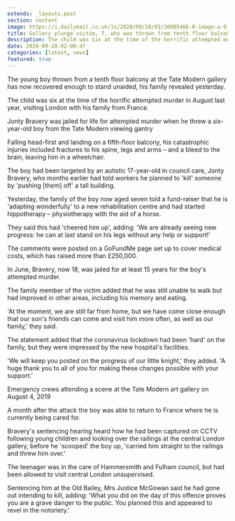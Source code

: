 ```yaml
---
extends: _layouts.post
section: content
image: https://i.dailymail.co.uk/1s/2020/09/28/01/30085466-0-image-a-9_1601251813974.jpg 
title: Gallery plunge victim, 7, who was thrown from tenth floor balcony at Tate Modern can now stand alone 
description: The child was six at the time of the horrific attempted murder in August last year, visiting London with his family from France. 
date: 2020-09-28-02-00-47 
categories: [latest, news] 
featured: true 
--- 
```

The young boy thrown from a tenth floor balcony at the Tate Modern gallery has now recovered enough to stand unaided, his family revealed yesterday.

The child was six at the time of the horrific attempted murder in August last year, visiting London with his family from France.

Jonty Bravery was jailed for life for attempted murder when he threw a six-year-old boy from the Tate Modern viewing gantry

Falling head-first and landing on a fifth-floor balcony, his catastrophic injuries included fractures to his spine, legs and arms – and a bleed to the brain, leaving him in a wheelchair.

The boy had been targeted by an autistic 17-year-old in council care, Jonty Bravery, who months earlier had told workers he planned to 'kill' someone by 'pushing [them] off' a tall building. 

Yesterday, the family of the boy now aged seven told a fund-raiser that he is 'adapting wonderfully' to a new rehabilitation centre and had started hippotherapy – physiotherapy with the aid of a horse. 

They said this had 'cheered him up', adding: 'We are already seeing new progress: he can at last stand on his legs without any help or support!'

The comments were posted on a GoFundMe page set up to cover medical costs, which has raised more than £250,000.

In June, Bravery, now 18, was jailed for at least 15 years for the boy's attempted murder. 

The family member of the victim added that he was still unable to walk but had improved in other areas, including his memory and eating.

'At the moment, we are still far from home, but we have come close enough that our son's friends can come and visit him more often, as well as our family,' they said.

The statement added that the coronavirus lockdown had been 'hard' on the family, but they were impressed by the new hospital's facilities.

'We will keep you posted on the progress of our little knight,' they added. 'A huge thank you to all of you for making these changes possible with your support.'

Emergency crews attending a scene at the Tate Modern art gallery on August 4, 2019

A month after the attack the boy was able to return to France where he is currently being cared for.

Bravery's sentencing hearing heard how he had been captured on CCTV following young children and looking over the railings at the central London gallery, before he 'scooped' the boy up, 'carried him straight to the railings and threw him over.'

The teenager was in the care of Hammersmith and Fulham council, but had been allowed to visit central London unsupervised.

Sentencing him at the Old Bailey, Mrs Justice McGowan said he had gone out intending to kill, adding: 'What you did on the day of this offence proves you are a grave danger to the public. You planned this and appeared to revel in the notoriety.'

